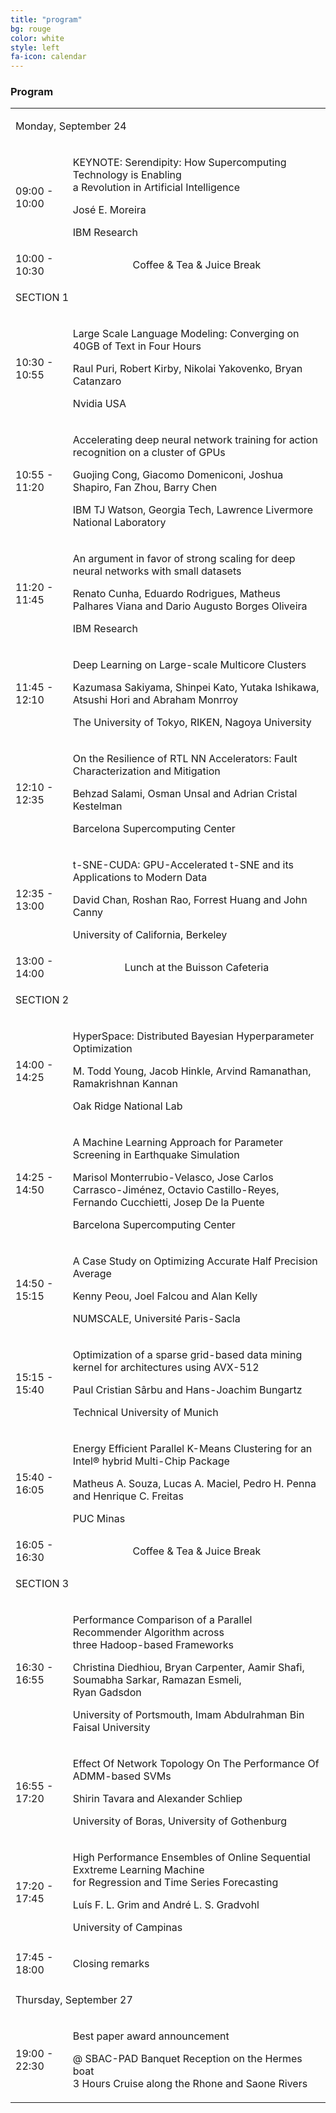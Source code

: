 ```yaml
---
title: "program"
bg: rouge
color: white
style: left
fa-icon: calendar
---
```


<h3 id="papers">Program</h3>

<table id="xxtable">
<tr id="xxtr"><td id="xxtd" colspan="2"><p id="xxhead1">Monday, September 24</p></td></tr>

<tr id="xxtr"><td id="xxtd">09:00 - 10:00 </td><td id="xxtd"><p align="left"> <p id="xxbold">KEYNOTE: Serendipity: How Supercomputing Technology is Enabling<br/>a Revolution in Artificial Intelligence</p><p id="xxit">José E. Moreira</p>IBM Research</p></td></tr>

<tr id="xxtr"><td id="xxtd">10:00 - 10:30 </td><td id="xxtd"><center> Coffee & Tea & Juice Break</center></td></tr>

<tr id="xxtr"><td id="xxtd" colspan="2"><p id="xxhead2">SECTION 1</p></td></tr>
<tr id="xxtr"><td id="xxtd">10:30 - 10:55 </td><td id="xxtd"><p align="left"> <p id="xxbold">Large Scale Language Modeling: Converging on 40GB of Text in Four Hours</p><p id="xxit">Raul Puri, Robert Kirby, Nikolai Yakovenko, Bryan Catanzaro</p>Nvidia USA</p></td></tr>
<tr id="xxtr"><td id="xxtd">10:55 - 11:20 </td><td id="xxtd"><p align="left"> <p id="xxbold">Accelerating deep neural network training for action recognition on a cluster of GPUs</p><p id="xxit">Guojing Cong, Giacomo Domeniconi, Joshua Shapiro, Fan Zhou, Barry Chen</p>IBM TJ Watson, Georgia Tech, Lawrence Livermore National Laboratory</p></td></tr>
<tr id="xxtr"><td id="xxtd">11:20 - 11:45 </td><td id="xxtd"><p align="left"> <p id="xxbold">An argument in favor of strong scaling for deep neural networks with small datasets</p><p id="xxit">Renato Cunha, Eduardo Rodrigues, Matheus Palhares Viana and Dario Augusto Borges Oliveira</p>IBM Research</p></td></tr>
<tr id="xxtr"><td id="xxtd">11:45 - 12:10 </td><td id="xxtd"><p align="left"> <p id="xxbold">Deep Learning on Large-scale Multicore Clusters</p><p id="xxit">Kazumasa Sakiyama, Shinpei Kato, Yutaka Ishikawa, Atsushi Hori and Abraham Monrroy</p>The University of Tokyo, RIKEN, Nagoya University</p></td></tr>
<tr id="xxtr"><td id="xxtd">12:10 - 12:35 </td><td id="xxtd"><p align="left"> <p id="xxbold">On the Resilience of RTL NN Accelerators: Fault Characterization and Mitigation</p><p id="xxit">Behzad Salami, Osman Unsal and Adrian Cristal Kestelman</p>Barcelona Supercomputing Center</p></td></tr>
<tr id="xxtr"><td id="xxtd">12:35 - 13:00 </td><td id="xxtd"><p align="left"> <p id="xxbold">t-SNE-CUDA: GPU-Accelerated t-SNE and its Applications to Modern Data</p><p id="xxit">David Chan, Roshan Rao, Forrest Huang and John Canny</p>University of California, Berkeley</p></td></tr>

<tr id="xxtr"><td id="xxtd">13:00 - 14:00 </td><td id="xxtd"><center> Lunch at the Buisson Cafeteria</center></td></tr>

<tr id="xxtr"><td id="xxtd" colspan="2"><p id="xxhead2">SECTION 2</p></td></tr>
<tr id="xxtr"><td id="xxtd">14:00 - 14:25 </td><td id="xxtd"><p align="left"> <p id="xxbold">HyperSpace: Distributed Bayesian Hyperparameter Optimization</p><p id="xxit">M. Todd Young, Jacob Hinkle, Arvind Ramanathan, Ramakrishnan Kannan</p>Oak Ridge National Lab</p></td></tr>
<tr id="xxtr"><td id="xxtd">14:25 - 14:50 </td><td id="xxtd"><p align="left"> <p id="xxbold">A Machine Learning Approach for Parameter Screening in Earthquake Simulation</p><p id="xxit">Marisol Monterrubio-Velasco, Jose Carlos Carrasco-Jiménez, Octavio Castillo-Reyes,<br/>Fernando Cucchietti, Josep De la Puente</p>Barcelona Supercomputing Center</p></td></tr>
<tr id="xxtr"><td id="xxtd">14:50 - 15:15 </td><td id="xxtd"><p align="left"> <p id="xxbold">A Case Study on Optimizing Accurate Half Precision Average</p><p id="xxit">Kenny Peou, Joel Falcou and Alan Kelly</p>NUMSCALE, Université Paris-Sacla</p></td></tr>
<tr id="xxtr"><td id="xxtd">15:15 - 15:40 </td><td id="xxtd"><p align="left"> <p id="xxbold">Optimization of a sparse grid-based data mining kernel for architectures using AVX-512</p><p id="xxit">Paul Cristian Sârbu and Hans-Joachim Bungartz</p>Technical University of Munich</p></td></tr>
<tr id="xxtr"><td id="xxtd">15:40 - 16:05 </td><td id="xxtd"><p align="left"> <p id="xxbold">Energy Efficient Parallel K-Means Clustering for an Intel® hybrid Multi-Chip Package</p><p id="xxit">Matheus A. Souza, Lucas A. Maciel, Pedro H. Penna and Henrique C. Freitas</p>PUC Minas</p></td></tr>

<tr id="xxtr"><td id="xxtd">16:05 - 16:30 </td><td id="xxtd"><center> Coffee & Tea & Juice Break</center></td></tr>

<tr id="xxtr"><td id="xxtd" colspan="2"><p id="xxhead2">SECTION 3 </p></td></tr>
<tr id="xxtr"><td id="xxtd">16:30 - 16:55 </td><td id="xxtd"><p align="left"> <p id="xxbold">Performance Comparison of a Parallel Recommender Algorithm across<br/>three Hadoop-based Frameworks</p><p id="xxit">Christina Diedhiou, Bryan Carpenter, Aamir Shafi, Soumabha Sarkar, Ramazan Esmeli,<br/>Ryan Gadsdon</p>University of Portsmouth, Imam Abdulrahman Bin Faisal University</p></td></tr>
<tr id="xxtr"><td id="xxtd">16:55 - 17:20 </td><td id="xxtd"><p align="left"> <p id="xxbold">Effect Of Network Topology On The Performance Of ADMM-based SVMs</p><p id="xxit">Shirin Tavara and Alexander Schliep</p>University of Boras, University of Gothenburg</p></td></tr>
<tr id="xxtr"><td id="xxtd">17:20 - 17:45 </td><td id="xxtd"><p align="left"> <p id="xxbold">High Performance Ensembles of Online Sequential Exxtreme Learning Machine<br/>for Regression and Time Series Forecasting</p><p id="xxit">Luís F. L. Grim and André L. S. Gradvohl</p>University of Campinas</p></td></tr>

<tr id="xxtr"><td id="xxtd">17:45 - 18:00 </td><td id="xxtd"><p align="left"><p id="xxbold">Closing remarks</p></p></td></tr>

<tr id="xxtr"><td id="xxtd" colspan="2"><p id="xxhead1">Thursday, September 27</p></td></tr>

<tr id="xxtr"><td id="xxtd">19:00 - 22:30 </td><td id="xxtd"><p align="left"> <p id="xxbold">Best paper award announcement</p> @ SBAC-PAD Banquet Reception on the Hermes boat <br/>3 Hours Cruise along the Rhone and Saone Rivers</p></td></tr>

</table>
